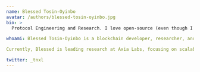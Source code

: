 ```yaml
---
name: Blessed Tosin-Oyinbo
avatar: /authors/blessed-tosin-oyinbo.jpg
bio: >
  Protocol Engineering and Research. I love open-source (even though I'm broke, LoL 😂) Your average tech bro!

whoami: Blessed Tosin-Oyinbo is a blockchain developer, researcher, and open-source advocate. He has contributed to projects in distrubuted storage, blockchain core infrastructure, and protocol-level research, for ecosystems including Solana, Polkadot, and several DeFi protocols. Blessed is passionate about building decentralized systems and sharing knowledge with the community.

Currently, Blessed is leading research at Axia Labs, focusing on scalable interoperability and privacy. He's not much of a social media guy tho, he claims to be a twitter master, yet he doesn't know how to send a DM. 😂

twitter: _tnxl
---
```


